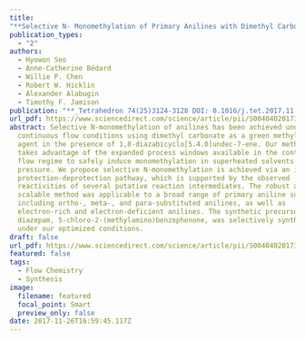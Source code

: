 ```yaml
---
title:
"**Selective N- Monomethylation of Primary Anilines with Dimethyl Carbonate in Continuous Flow**"
publication_types:
  - "2"
authors:
  - Hyowon Seo
  - Anne-Catherine Bédard
  - Willie P. Chen
  - Robert W. Hicklin
  - Alexander Alabugin
  - Timothy F. Jamison
publication: "**_Tetrahedron 74(25)3124-3128 DOI: 0.1016/j.tet.2017.11.068_**"
url_pdf: https://www.sciencedirect.com/science/article/pii/S0040402017312346?via%3Dihub
abstract: Selective N-monomethylation of anilines has been achieved under
  continuous flow conditions using dimethyl carbonate as a green methylating
  agent in the presence of 1,8-diazabicyclo[5.4.0]undec-7-ene. Our methodology
  takes advantage of the expanded process windows available in the continuous
  flow regime to safely induce monomethylation in superheated solvents at high
  pressure. We propose selective N-monomethylation is achieved via an in situ
  protection-deprotection pathway, which is supported by the observed
  reactivities of several putative reaction intermediates. The robust and
  scalable method was applicable to a broad range of primary aniline substrates
  including ortho-, meta-, and para-substituted anilines, as well as
  electron-rich and electron-deficient anilines. The synthetic precursor of
  diazepam, 5-chloro-2-(methylamino)benzophenone, was selectively synthesized
  under our optimized conditions.
draft: false
url_pdf: https://www.sciencedirect.com/science/article/pii/S0040402017312346?via%3Dihubg
featured: false
tags:
  - Flow Chemistry
  - Synthesis
image:
  filename: featured
  focal_point: Smart
  preview_only: false
date: 2017-11-26T16:59:45.117Z
---
```

